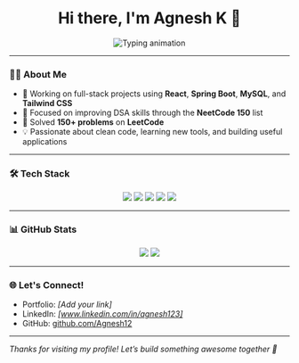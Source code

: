 <!-- Animated GitHub Profile README -->

<h1 align="center">Hi there, I'm Agnesh K 👋</h1>

<p align="center">
  <img src="https://readme-typing-svg.demolab.com?font=Fira+Code&duration=2000&pause=1000&center=true&vCenter=true&width=500&lines=Full+Stack+Developer;React+%7C+Spring+Boot+%7C+MySQL;150%2B+LeetCode+Problems+Solved;NeetCode+150+In+Progress" alt="Typing animation" />
</p>

---

### 🧑‍💻 About Me

- 🔭 Working on full-stack projects using **React**, **Spring Boot**, **MySQL**, and **Tailwind CSS**
- 🌱 Focused on improving DSA skills through the **NeetCode 150** list  
- 🧩 Solved **150+ problems** on **LeetCode**
- 💡 Passionate about clean code, learning new tools, and building useful applications

---

### 🛠 Tech Stack

<p align="center">
  <img src="https://img.shields.io/badge/Java-ED8B00?style=for-the-badge&logo=java&logoColor=white"/>
  <img src="https://img.shields.io/badge/SpringBoot-6DB33F?style=for-the-badge&logo=springboot&logoColor=white"/>
  <img src="https://img.shields.io/badge/MySQL-00758F?style=for-the-badge&logo=mysql&logoColor=white"/>
  <img src="https://img.shields.io/badge/React-20232A?style=for-the-badge&logo=react&logoColor=61DAFB"/>
  <img src="https://img.shields.io/badge/TailwindCSS-38B2AC?style=for-the-badge&logo=tailwind-css&logoColor=white"/>
</p>

---

### 📊 GitHub Stats

<p align="center">
  <img src="https://github-readme-stats.vercel.app/api?username=Agnesh12&show_icons=true&theme=tokyonight"/>
  <img src="https://streak-stats.demolab.com?user=Agnesh12&theme=tokyonight"/>
</p>


---

### 🌐 Let's Connect!

- Portfolio: *[Add your link]*  
- LinkedIn: *[www.linkedin.com/in/agnesh123]*  
- GitHub: [github.com/Agnesh12](https://github.com/Agnesh12)

---

*Thanks for visiting my profile! Let’s build something awesome together 🚀*
